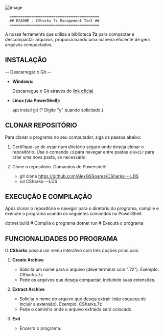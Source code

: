 ![image](https://github.com/AlexGSSoares/CSharks---LDS/assets/168682727/ad66d665-66a4-42a4-9ca2-e0d5f314e482)

      
      =========================================
      ## README - CSharks 7z Management Tool ##
      =========================================
A nossa ferramenta que utiliza a biblioteca **7z** para compactar e descompactar arquivos, proporcionando uma maneira eficiente de gerir arquivos compactados.


## INSTALAÇÃO ##


-- Descarregar o Git --
- **Windows:** 

	Descarregue o Git através do [link oficial](https://git-scm.com/download/win).

- **Linux (via PowerShell):**

  	apt install git
  	(* Digite "y" quando solicitado.)

  
## CLONAR REPOSITÓRIO ##

Para clonar o programa no seu computador, siga os passos abaixo:

1. Certifique-se de estar num diretório seguro onde deseja clonar o repositório. Use o comando `cd` para navegar entre pastas e `mkdir` para criar uma nova pasta, se necessário.

2. Clone o repositório. Comandos de Powershell:
   - git clone https://github.com/AlexGSSoares/CSharks---LDS
   - cd CSharks---LDS

## EXECUÇÃO E COMPILAÇÃO ##

Após clonar o repositório e navegar para o diretório do programa, compile e execute o programa usando os seguintes comandos no PowerShell:

dotnet build   # Compila o programa
dotnet run     # Executa o programa

## FUNCIONALIDADES DO PROGRAMA ##

O **CSharks** possui um menu interativo com três opções principais:

1. **Create Archive**
   - Solicita um nome para o arquivo (deve terminar com ".7z"). Exemplo: CSharks.7z
   - Pede os arquivos que deseja compactar, incluindo suas extensões.

2. **Extract Archive**
   - Solicita o nome do arquivo que deseja extrair (não esqueça de incluir a extensão). Exemplo: CSharks.7z
   - Pede o caminho onde o arquivo extraído será colocado.

3. **Exit**
   - Encerra o programa.
